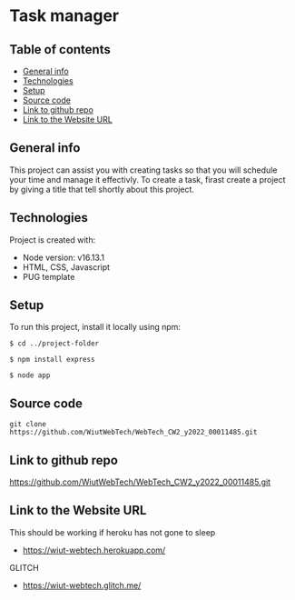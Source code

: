 # Task manager

## Table of contents
* [General info](#general-info)
* [Technologies](#technologies)
* [Setup](#setup)
* [Source code](#source-code)
* [Link to github repo](#link-to-github-repo)
* [Link to the Website URL](#Link-to-the-Website-URL)
## General info
This project can assist you with creating tasks so that you will schedule your time and manage it effectivly. To create a task, firast create a project by giving a title that tell shortly about this project.

## Technologies
Project is created with:
* Node version: v16.13.1
* HTML, CSS, Javascript
* PUG template

## Setup
To run this project, install it locally using npm:

```
$ cd ../project-folder
```
```
$ npm install express
```
```
$ node app
```
## Source code
```
git clone https://github.com/WiutWebTech/WebTech_CW2_y2022_00011485.git
```
## Link to github repo
https://github.com/WiutWebTech/WebTech_CW2_y2022_00011485.git

## Link to the Website URL
This should be working if heroku has not gone to sleep
* https://wiut-webtech.herokuapp.com/

GLITCH
* https://wiut-webtech.glitch.me/

